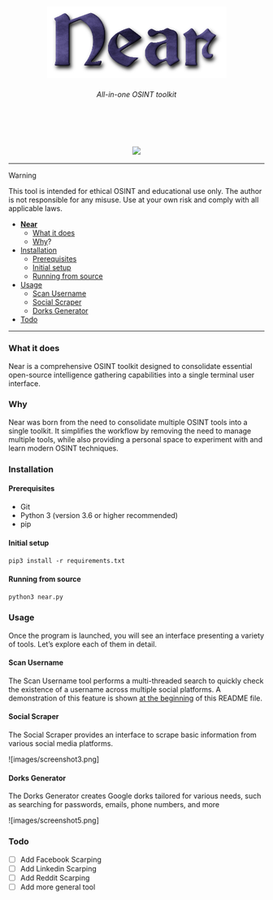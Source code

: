 <a id="top"></a>

<p align="center">
    <img src="images/logo.png">
</p>

 <h6><p align="center">
 All-in-one OSINT toolkit
</p></h6>
</p>

<br>

<p align="center">
  <img src="https://img.shields.io/badge/release-v0.0.1-141449" alt=""/>
  <img src="https://img.shields.io/badge/written in-python-141449" alt=""/>
  <img src="https://img.shields.io/badge/author-rdWei-141449" alt=""/>
</p>

<p align="center">
    <img src="images/demo.gif">
</p>

---
> [!WARNING]
> This tool is intended for ethical OSINT and educational use only. The author is not responsible for any misuse. Use at your own risk and comply with all applicable laws.

- [**Near**](#top)
    - [What it does](#what-it-does)
    - [Why](#why)?
- [Installation](#installation)
    - [Prerequisites](#rerequisites)
    - [Initial setup](#initial-setup)
    - [Running from source](#running-from-source)
- [Usage](#usage)
    - [Scan Username](#scan-username)
    - [Social Scraper](#social-scraper)
    - [Dorks Generator](#dorks-generator)
- [Todo](#todo) 

---

### What it does
Near is a comprehensive OSINT toolkit designed to consolidate essential open-source intelligence gathering capabilities into a single terminal user interface.

### Why
Near was born from the need to consolidate multiple OSINT tools into a single toolkit. It simplifies the workflow by removing the need to manage multiple tools, while also providing a personal space to experiment with and learn modern OSINT techniques.

### Installation

#### Prerequisites
- Git  
- Python 3 (version 3.6 or higher recommended)  
- pip 

#### Initial setup

```
pip3 install -r requirements.txt  
```

#### Running from source

```
python3 near.py
```

### Usage

Once the program is launched, you will see an interface presenting a variety of tools. Let’s explore each of them in detail.

#### Scan Username
The Scan Username tool performs a multi-threaded search to quickly check the existence of a username across multiple social platforms. A demonstration of this feature is shown [at the beginning](#top) of this README file.

#### Social Scraper
The Social Scraper provides an interface to scrape basic information from various social media platforms.

![images/screenshot3.png]

#### Dorks Generator
The Dorks Generator creates Google dorks tailored for various needs, such as searching for passwords, emails, phone numbers, and more

![images/screenshot5.png]


### Todo
- [ ] Add Facebook Scarping 
- [ ] Add Linkedin Scarping  
- [ ] Add Reddit Scarping  
- [ ] Add more general tool
